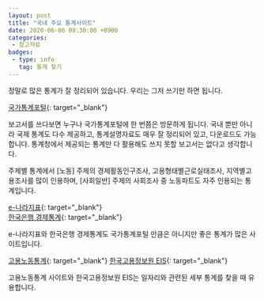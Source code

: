 ```yaml
---
layout: post
title: "국내 주요 통계사이트"
date: 2020-06-06 09:30:00 +0900
categories: 
 - 참고자료
badges:
 - type: info
   tag: 통계 찾기
---
```


정말로 많은 통계가 잘 정리되어 있습니다. 우리는 그저 쓰기만 하면 됩니다.

<!--more-->

[국가통계포털](https://kosis.kr/){: target="_blank"}

보고서를 쓰다보면 누구나 국가통계포털에 한 번쯤은 방문하게 됩니다.
국내 뿐만 아니라 국제 통계도 다수 제공하고, 통계설명자료도 매우 잘 정리되어 있고, 다운로드도 가능합니다.
통계청에서 제공되는 통계만 다 활용해도 쓰지 못할 보고서는 없다고 생각합니다.

주제별 통계에서 [노동] 주제의 경제활동인구조사, 고용형태별근로실태조사, 지역별고용조사를 많이 인용하며,
[사회일반] 주제의 사회조사 중 노동파트도 자주 인용되는 통계입니다.

[e-나라지표](https://www.index.go.kr/main.do?cate=6){: target="_blank"}  
[한국은행 경제통계](https://ecos.bok.or.kr/){: target="_blank"}  

e-나라지표와 한국은행 경제통계도 국가통계포털 만큼은 아니지만 좋은 통계가 많은 사이트입니다.

[고용노동통계](http://laborstat.moel.go.kr/){: target="_blank"}
[한국고용정보원 EIS](https://eis.work.go.kr/index.do){: target="_blank"}

고용노동통계 사이트와 한국고용정보원 EIS는 일자리와 관련된 세부 통계를 찾을 때 유용합니다.